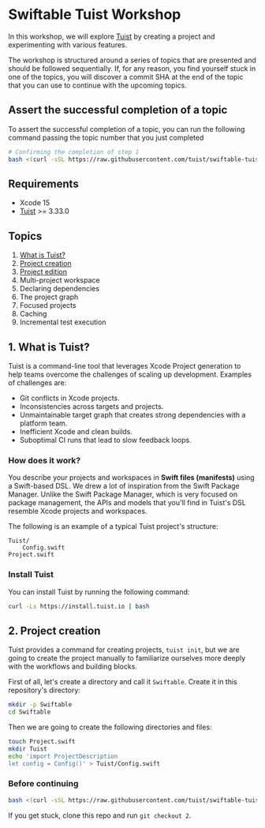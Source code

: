 # Swiftable Tuist Workshop

In this workshop, we will explore [Tuist](https://tuist.io) by creating a project and experimenting with various features.

The workshop is structured around a series of topics that are presented and should be followed sequentially. If, for any reason, you find yourself stuck in one of the topics, you will discover a commit SHA at the end of the topic that you can use to continue with the upcoming topics.

## Assert the successful completion of a topic

To assert the successful completion of a topic,
you can run the following command passing the topic number that you just completed

```bash
# Confirming the completion of step 1
bash <(curl -sSL https://raw.githubusercontent.com/tuist/swiftable-tuist-workshop/main/test.sh) 1
```

## Requirements

- Xcode 15
- [Tuist](https://github.com/tuist/tuist#install-%EF%B8%8F) >= 3.33.0

## Topics

1. [What is Tuist?](#1-what-is-tuist)
2. [Project creation](#2-project-creation)
3. [Project edition](#3-project-edition)
4. Multi-project workspace
5. Declaring dependencies
6. The project graph
7. Focused projects
8. Caching
9. Incremental test execution

## 1. What is Tuist?

Tuist is a command-line tool that leverages Xcode Project generation to help teams overcome the challenges of scaling up development. Examples of challenges are:

- Git conflicts in Xcode projects.
- Inconsistencies across targets and projects.
- Unmaintainable target graph that creates strong dependencies with a platform team.
- Inefficient Xcode and clean builds.
- Suboptimal CI runs that lead to slow feedback loops.

### How does it work?

You describe your projects and workspaces in **Swift files (manifests)** using a Swift-based DSL.
We drew a lot of inspiration from the Swift Package Manager.
Unlike the Swift Package Manager, which is very focused on package management,
the APIs and models that you'll find in Tuist's DSL resemble Xcode projects and workspaces.

The following is an example of a typical Tuist project's structure:

```
Tuist/
    Config.swift
Project.swift
```

### Install Tuist

You can install Tuist by running the following command:

```bash
curl -Ls https://install.tuist.io | bash
```

## 2. Project creation

Tuist provides a command for creating projects,
`tuist init`,
but we are going to create the project manually to familiarize ourselves more deeply with the workflows and building blocks.

First of all, let's create a directory and call it `Swiftable`. Create it in this repository's directory:

```bash
mkdir -p Swiftable
cd Swiftable
```

Then we are going to create the following directories and files:

```bash
touch Project.swift
mkdir Tuist
echo 'import ProjectDescription
let config = Config()' > Tuist/Config.swift
```

### Before continuing

```bash
bash <(curl -sSL https://raw.githubusercontent.com/tuist/swiftable-tuist-workshop/main/test.sh) 2
```

If you get stuck, clone this repo and run `git checkout 2`.